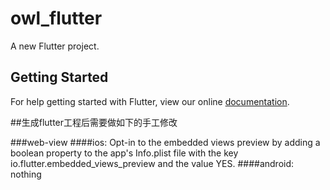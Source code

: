 # owl_flutter

A new Flutter project.

## Getting Started

For help getting started with Flutter, view our online
[documentation](https://flutter.io/).

##生成flutter工程后需要做如下的手工修改


###web-view
####ios:
Opt-in to the embedded views preview by adding a boolean property to the app's Info.plist file with the key io.flutter.embedded_views_preview and the value YES.
####android:
nothing

